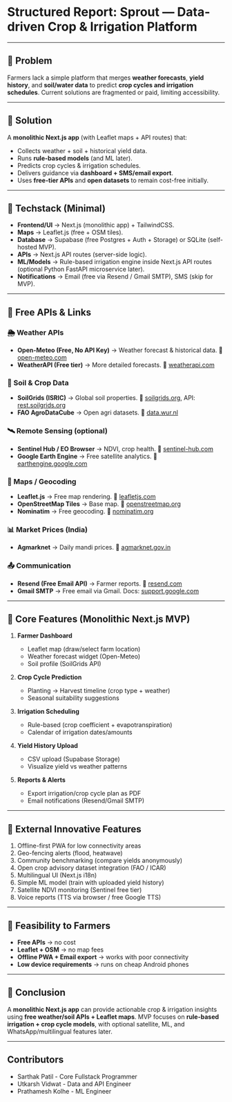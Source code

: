 # Structured Report: Sprout — Data-driven Crop & Irrigation Platform

---

## 🔹 Problem

Farmers lack a simple platform that merges **weather forecasts**, **yield history**, and **soil/water data** to predict **crop cycles and irrigation schedules**. Current solutions are fragmented or paid, limiting accessibility.

---

## 🔹 Solution

A **monolithic Next.js app** (with Leaflet maps + API routes) that:

- Collects weather + soil + historical yield data.
- Runs **rule-based models** (and ML later).
- Predicts crop cycles & irrigation schedules.
- Delivers guidance via **dashboard + SMS/email export**.
- Uses **free-tier APIs** and **open datasets** to remain cost-free initially.

---

## 🔹 Techstack (Minimal)

- **Frontend/UI** → Next.js (monolithic app) + TailwindCSS.
- **Maps** → Leaflet.js (free + OSM tiles).
- **Database** → Supabase (free Postgres + Auth + Storage) or SQLite (self-hosted MVP).
- **APIs** → Next.js API routes (server-side logic).
- **ML/Models** → Rule-based irrigation engine inside Next.js API routes (optional Python FastAPI microservice later).
- **Notifications** → Email (free via Resend / Gmail SMTP), SMS (skip for MVP).

---

## 🔹 Free APIs & Links

### 🌦 Weather APIs

- **Open-Meteo (Free, No API Key)** → Weather forecast & historical data. 🔗 [open-meteo.com](https://open-meteo.com/)
- **WeatherAPI (Free tier)** → More detailed forecasts. 🔗 [weatherapi.com](https://www.weatherapi.com/)

### 🌱 Soil & Crop Data

- **SoilGrids (ISRIC)** → Global soil properties. 🔗 [soilgrids.org](https://soilgrids.org/), API: [rest.soilgrids.org](https://rest.soilgrids.org/)
- **FAO AgroDataCube** → Open agri datasets. 🔗 [data.wur.nl](https://data.wur.nl/datasets/agrodatacube)

### 🛰 Remote Sensing (optional)

- **Sentinel Hub / EO Browser** → NDVI, crop health. 🔗 [sentinel-hub.com](https://www.sentinel-hub.com/explore/eobrowser/)
- **Google Earth Engine** → Free satellite analytics. 🔗 [earthengine.google.com](https://earthengine.google.com/)

### 📍 Maps / Geocoding

- **Leaflet.js** → Free map rendering. 🔗 [leafletjs.com](https://leafletjs.com/)
- **OpenStreetMap Tiles** → Base map. 🔗 [openstreetmap.org](https://www.openstreetmap.org/)
- **Nominatim** → Free geocoding. 🔗 [nominatim.org](https://nominatim.org/release-docs/develop/api/Search/)

### 📊 Market Prices (India)

- **Agmarknet** → Daily mandi prices. 🔗 [agmarknet.gov.in](https://agmarknet.gov.in/)

### 📤 Communication

- **Resend (Free Email API)** → Farmer reports. 🔗 [resend.com](https://resend.com/)
- **Gmail SMTP** → Free email via Gmail. Docs: [support.google.com](https://support.google.com/a/answer/176600?hl=en)

---

## 🔹 Core Features (Monolithic Next.js MVP)

1. **Farmer Dashboard**

   - Leaflet map (draw/select farm location)
   - Weather forecast widget (Open-Meteo)
   - Soil profile (SoilGrids API)

2. **Crop Cycle Prediction**

   - Planting → Harvest timeline (crop type + weather)
   - Seasonal suitability suggestions

3. **Irrigation Scheduling**

   - Rule-based (crop coefficient + evapotranspiration)
   - Calendar of irrigation dates/amounts

4. **Yield History Upload**

   - CSV upload (Supabase Storage)
   - Visualize yield vs weather patterns

5. **Reports & Alerts**

   - Export irrigation/crop cycle plan as PDF
   - Email notifications (Resend/Gmail SMTP)

---

## 🔹 External Innovative Features

1. Offline-first PWA for low connectivity areas
2. Geo-fencing alerts (flood, heatwave)
3. Community benchmarking (compare yields anonymously)
4. Open crop advisory dataset integration (FAO / ICAR)
5. Multilingual UI (Next.js i18n)
6. Simple ML model (train with uploaded yield history)
7. Satellite NDVI monitoring (Sentinel free tier)
8. Voice reports (TTS via browser / free Google TTS)

---

## 🔹 Feasibility to Farmers

- **Free APIs** → no cost
- **Leaflet + OSM** → no map fees
- **Offline PWA + Email export** → works with poor connectivity
- **Low device requirements** → runs on cheap Android phones

---

## 🔹 Conclusion

A **monolithic Next.js app** can provide actionable crop & irrigation insights using **free weather/soil APIs + Leaflet maps**. MVP focuses on **rule-based irrigation + crop cycle models**, with optional satellite, ML, and WhatsApp/multilingual features later.

---

## Contributors

- Sarthak Patil - Core Fullstack Programmer
- Utkarsh Vidwat - Data and API Engineer
- Prathamesh Kolhe - ML Engineer
